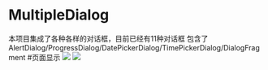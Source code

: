 # MultipleDialog
本项目集成了各种各样的对话框，目前已经有11种对话框
包含了AlertDialog/ProgressDialog/DatePickerDialog/TimePickerDialog/DialogFragment
#页面显示
![](http://i.imgur.com/1VQhDCq.jpg)
![](http://i.imgur.com/vFrtqVi.jpg)